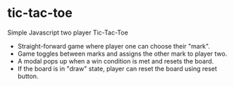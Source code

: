 # tic-tac-toe
Simple Javascript two player Tic-Tac-Toe

- Straight-forward game where player one can choose their "mark". 
- Game toggles between marks and assigns the other mark to player two.
- A modal pops up when a win condition is met and resets the board.
- If the board is in "draw" state, player can reset the board using reset button.
